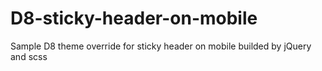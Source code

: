 # D8-sticky-header-on-mobile
Sample D8 theme override for sticky header on mobile builded by jQuery and scss
